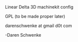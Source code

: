 Linear Delta 3D machinekit config

GPL  (to be made proper later)

darenschwenke at gmail d0t com

-Daren Schwenke
